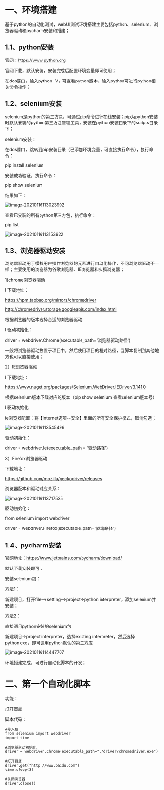 # 一、环境搭建

基于python的自动化测试，webUI测试环境搭建主要包括python、selenium、浏览器驱动和pycharm安装和搭建；

## 1.1、python安装

官网：https://www.python.org

官网下载，默认安装，安装完成后配置环境变量即可使用；

在dos窗口，输入python -V，可查看python版本，输入python可进行python相关命令操作；

## 1.2、selenium安装

selenium是python的第三方包，可通过pip命令进行在线安装；pip为python安装时默认安装的python第三方包管理工具，安装在python安装目录下的scripts目录下；

selenium安装：

在dos窗口，跳转到pip安装目录（已添加环境变量，可直接执行命令），执行命令：

pip install selenium

安装成功验证，执行命令：

pip show selenium

结果如下：

![image-20210116113023902](https://wangzaolin.github.io/SoftwareTest/mybook/img/image-20210116113023902.png)

查看已安装的所有python第三方包，执行命令：

pip list

![image-20210116113153922](https://wangzaolin.github.io/SoftwareTest/mybook/img/image-20210116113153922.png)

## 1.3、浏览器驱动安装

浏览器驱动用于模拟用户操作浏览器的元素进行自动化操作，不同浏览器驱动不一样；主要使用的浏览器为谷歌浏览器、IE浏览器和火狐浏览器；

1)chrome浏览器驱动

l 下载地址：

https://npm.taobao.org/mirrors/chromedriver

http://chromedriver.storage.googleapis.com/index.html

根据浏览器的版本选择合适的浏览器驱动

l 驱动初始化：

driver = webdriver.Chrome(executable_path='浏览器驱动路径')

一般将浏览器驱动放置于项目中，然后使用项目的相对路径，当脚本复制到其他地方也可以直接使用；

 

2）IE浏览器驱动

l 下载地址：

https://www.nuget.org/packages/Selenium.WebDriver.IEDriver/3.141.0

根据selenium版本下载对应的版本（pip show selenium 查看selenium版本号）

l 驱动初始化

ie浏览器配置：将【internet选项--安全】里面的所有安全保护模式，取消勾选；

![image-20210116113545496](https://wangzaolin.github.io/SoftwareTest/mybook/img/image-20210116113545496.png)

驱动初始化：

driver = webdriver.Ie(executable_path = '驱动路径')

 

3）Firefox浏览器驱动

下载地址：

https://github.com/mozilla/geckodriver/releases

浏览器版本和驱动对应关系：

![image-20210116113717535](https://wangzaolin.github.io/SoftwareTest/mybook/img/image-20210116113717535.png)

驱动初始化：

from selenium import webdriver

driver = webdriver.Firefox(executable_path='驱动路径')

## 1.4、pycharm安装

官网地址：https://www.jetbrains.com/pycharm/download/

默认下载安装即可；

安装selenium包：

方法1：

新建项目，打开file-->setting-->project->python interpreter，添加selenium并安装；

方法2：

直接调用python安装的selenium包

新建项目->project interpreter，选择existing interpreter，然后选择python.exe，即可调用python默认的第三方库

![image-20210116114447707](https://wangzaolin.github.io/SoftwareTest/mybook/img/image-20210116114447707.png)

环境搭建完成，可进行自动化脚本的开发；

# 二、第一个自动化脚本

功能：

打开百度

脚本代码：

```
#导入包
from selenium import webdriver
import time

#浏览器驱动初始化
driver = webdriver.Chrome(executable_path="./driver/chromedriver.exe")

#打开百度
driver.get("http://www.baidu.com")
time.sleep(3)

#关闭浏览器
driver.close()
```

